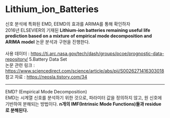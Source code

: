# Lithium_ion_Batteries
신호 분석에 특화된 EMD, EEMD의 효과를 ARIMA를 통해 확인하자 <br>
2016년 ELSEVIER의 기재된 **Lithium-ion batteries remaining useful life prediction based on a mixture of empirical mode decomposition and ARIMA model** 논문 분석과 구현을 진행한다. 
<br>
<br>
사용 데이터 : https://ti.arc.nasa.gov/tech/dash/groups/pcoe/prognostic-data-repository/ 5.Battery Data Set<br>
논문 관련 링크 : https://www.sciencedirect.com/science/article/abs/pii/S0026271416303018
참고 자료 : https://neosla.tistory.com/34

----------------------------------------------------------------------------
EMD? (Empirical Mode Decomposition)<br>
EMD는 시계열 신호를 분석하기 위한 것으로, 파라미터 값을 정의하지 않고, 원 신호에 기반하여 분해되는 방법이다. **n개의 IMF(Intrinsic Mode Functions)들과 residue로 분해된다.**
